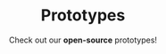 ---
widget: portfolio
headless: true

title: Prototypes
subtitle: 'Check out our **open-source** prototypes!'

# Choose how many pages you would like to display (0 = all pages)
count: 0

# Choose how many pages you would like to offset by
# Useful if you wish to show the first item in the Featured widget
offset: 0

# Field to sort by, such as Date or Title
sort_by: 'Date'
sort_ascending: false

# Listing view
view: compact
columns: '1'

# Optional banner image (relative to `assets/media/` folder).
banner:
  caption: 'Prototypes'
  image: 'banner/prototype.png'
---